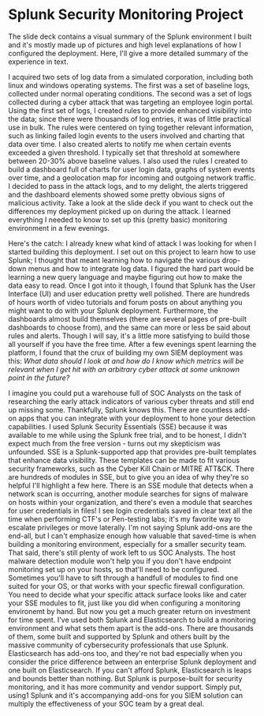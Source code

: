 <h1>Splunk Security Monitoring Project</h1>

<p>The slide deck contains a visual summary of the Splunk environment I built and it's mostly made up of pictures and high level explanations of how I configured the deployment. Here, I'll give a more detailed summary of the experience in text.</p>

<p>I acquired two sets of log data from a simulated corporation, including both linux and windows operating systems. The first was a set of baseline logs, collected under normal operating conditions. The second was a set of logs collected during a cyber attack that was targeting an employee login portal. Using the first set of logs, I created rules to provide enhanced visibility into the data; since there were thousands of log entries, it was of little practical use in bulk. The rules were centered on tying together relevant information, such as linking failed login events to the users involved and charting that data over time. I also created alerts to notify me when certain events exceeded a given threshold. I typically set that threshold at somewhere between 20-30% above baseline values. I also used the rules I created to build a dashboard full of charts for user login data, graphs of system events over time, and a geolocation map for incoming and outgoing network traffic. I decided to pass in the attack logs, and to my delight, the alerts triggered and the dashboard elements showed some pretty obvious signs of malicious activity. Take a look at the slide deck if you want to check out the differences my deployment picked up on during the attack. I learned everything I needed to know to set up this (pretty basic) monitoring environment in a few evenings. 

<p>Here's the catch: I already knew what kind of attack I was looking for when I started building this deployment. I set out on this project to learn how to use Splunk; I thought that meant learning how to navigate the various drop-down menus and how to integrate log data. I figured the hard part would be learning a new query language and maybe figuring out how to make the data easy to read. Once I got into it though, I found that Splunk has the User Interface (UI) and user education pretty well polished. There are hundreds of hours worth of video tutorials and forum posts on about anything you might want to do with your Splunk deployment. Furthermore, the dashboards almost build themselves (there are several pages of pre-built dashboards to choose from), and the same can more or less be said about rules and alerts. Though I will say, it's a little more satisfying to build those all yourself if you have the free time. After a few evenings spent learning the platform, I found that the crux of building my own SIEM deployment was this: <em>What data should I look at and how do I know which metrics will be relevant when I get hit with an arbitrary cyber attack at some unknown point in the future?</em> </p>
  
<p>I imagine you could put a warehouse full of SOC Analysts on the task of researching the early attack indicators of various cyber threats and still end up missing some. Thankfully, Splunk knows this. There are countless add-on apps that you can integrate with your deployment to hone your detection capabilities. I used Splunk Security Essentials (SSE) because it was available to me while using the Splunk free trial, and to be honest, I didn't expect much from the free version - turns out my skepticism was unfounded. SSE is a Splunk-supported app that provides pre-built templates that enhance data visibility. These templates can be made to fit various security frameworks, such as the Cyber Kill Chain or MITRE ATT&CK. There are hundreds of modules in SSE, but to give you an idea of why they're so helpful I'll highlight a few here. There is an SSE module that detects when a network scan is occurring, another module searches for signs of malware on hosts within your organization, and there's even a module that searches for user credentials in files! I see login credentials saved in clear text all the time when performing CTF's or Pen-testing labs; it's my favorite way to escalate privileges or move laterally. I'm not saying Splunk add-ons are the end-all, but I can't emphasize enough how valuable that saved-time is when building a monitoring environment, especially for a smaller security team. That said, there's still plenty of work left to us SOC Analysts. The host malware detection module won't help you if you don't have endpoint monitoring set up on your hosts, so that'll need to be configured. Sometimes you'll have to sift through a handfull of modules to find one suited for your OS, or that works with your specfic firewall configuration. You need to decide what your specific attack surface looks like and cater your SSE modules to fit, just like you did when configuring a monitoring environemt by hand. But now you get a much greater return on investment for time spent. I've used both Splunk and Elasticsearch to build a monitoring environment and what sets them apart is the add-ons. There are thousands of them, some built and supported by Splunk and others built by the massive community of cybersecurity professionals that use Splunk. Elasticsearch has add-ons too, and they're not bad especially when you consider the price difference between an enterprise Splunk deployment and one built on Elasticsearch. If you can't afford Splunk, Elasticsearch is leaps and bounds better than nothing. But Splunk is purpose-built for security monitoring, and it has more community and vendor support. Simply put, using1 Splunk and it's accompanying add-ons for you SIEM solution can multiply the effectiveness of your SOC team by a great deal.</p>
